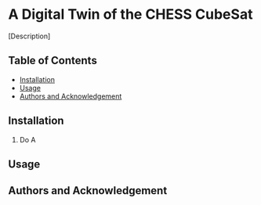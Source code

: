 # A Digital Twin of the CHESS CubeSat

[Description]

## Table of Contents
- [Installation](#installation)
- [Usage](#usage)
- [Authors and Acknowledgement](#authors_acknowledgement)


<a name="installation"/>

## Installation

1. Do A
``` ```



<a name="usage"/>

## Usage





<a name="authors_acknowledgement"/>

## Authors and Acknowledgement


